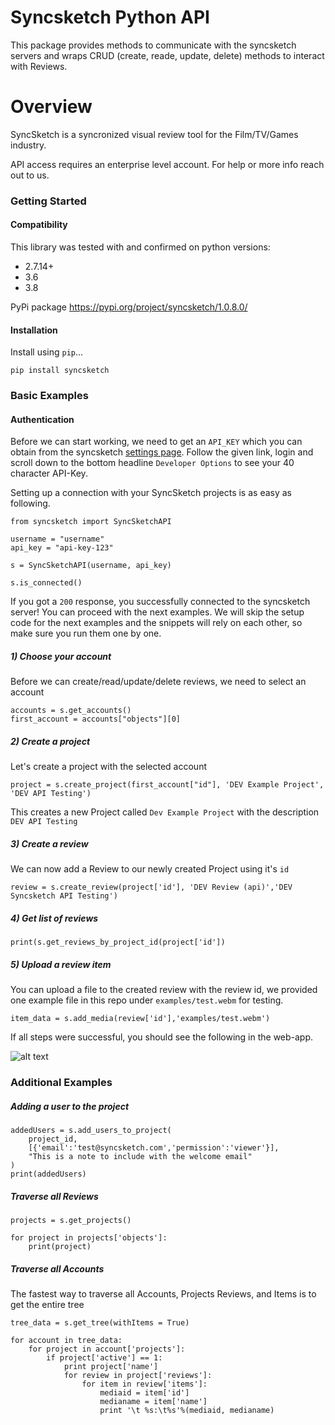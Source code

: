 # Syncsketch Python API

This package provides methods to communicate with the syncsketch servers and wraps CRUD (create, reade, update, delete) methods to interact with Reviews.

# Overview

SyncSketch is a syncronized visual review tool for the Film/TV/Games industry.

API access requires an enterprise level account.  For help or more info reach out to us.

### Getting Started

#### Compatibility
This library was tested with and confirmed on python versions:
- 2.7.14+
- 3.6
- 3.8

PyPi package
https://pypi.org/project/syncsketch/1.0.8.0/

#### Installation

Install using `pip`...

    pip install syncsketch


### Basic Examples


#### Authentication
Before we can start working, we need to get an `API_KEY` which you can obtain from the syncsketch [settings page](https://syncsketch.com/pro/#userProfile/settingsTab). Follow the given link, login and scroll down to the bottom headline `Developer Options` to see your 40 character API-Key.


Setting up a connection with your SyncSketch projects is as easy as following. 

    from syncsketch import SyncSketchAPI
    
    username = "username"
    api_key = "api-key-123"
    
    s = SyncSketchAPI(username, api_key)
    
    s.is_connected()

If you got a `200` response, you successfully connected to the syncsketch server! You can proceed with the next examples. We will skip the setup code for the next examples and the snippets will rely on each other, so make sure you run them one by one.


##### 1) Choose your account

Before we can create/read/update/delete reviews, we need to select an account

    accounts = s.get_accounts()
    first_account = accounts["objects"][0]

##### 2) Create a project

Let's create a project with the selected account

    project = s.create_project(first_account["id"], 'DEV Example Project', 'DEV API Testing')

This creates a new Project called `Dev Example Project` with the description `DEV API Testing`


##### 3) Create a review

We can now add a Review to our newly created Project using it's `id`

    review = s.create_review(project['id'], 'DEV Review (api)','DEV Syncsketch API Testing')


##### 4) Get list of reviews


    print(s.get_reviews_by_project_id(project['id'])


##### 5) Upload a review item

You can upload a file to the created review with the review id, we provided one example file in this repo under `examples/test.webm` for testing.

    item_data = s.add_media(review['id'],'examples/test.webm')


If all steps were successful, you should see the following in the web-app. 

![alt text](https://github.com/syncsketch/python-api/blob/documentation/examples/ressources/exampleResult.jpg?raw=true)

### Additional Examples

##### Adding a user to the project
    addedUsers = s.add_users_to_project(
        project_id,
        [{'email':'test@syncsketch.com','permission':'viewer'}],
        "This is a note to include with the welcome email"
    )
    print(addedUsers)


##### Traverse all Reviews
    projects = s.get_projects()
    
    for project in projects['objects']:
        print(project)


##### Traverse all Accounts 
The fastest way to traverse all Accounts, Projects Reviews, and Items is to get the entire tree

    tree_data = s.get_tree(withItems = True)
    
    for account in tree_data:
        for project in account['projects']:
            if project['active'] == 1:
                print project['name']
                for review in project['reviews']:
                    for item in review['items']:
                        mediaid = item['id']
                        medianame = item['name']
                        print '\t %s:\t%s'%(mediaid, medianame)
